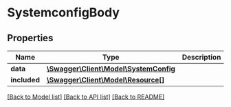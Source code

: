 # SystemconfigBody

## Properties
Name | Type | Description | Notes
------------ | ------------- | ------------- | -------------
**data** | [**\Swagger\Client\Model\SystemConfig**](SystemConfig.md) |  | [optional] 
**included** | [**\Swagger\Client\Model\Resource[]**](Resource.md) |  | [optional] 

[[Back to Model list]](../../README.md#documentation-for-models) [[Back to API list]](../../README.md#documentation-for-api-endpoints) [[Back to README]](../../README.md)

